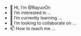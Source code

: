 - 👋 Hi, I’m @RayuoOn
- 👀 I’m interested in ...
- 🌱 I’m currently learning ...
- 💞️ I’m looking to collaborate on ...
- 📫 How to reach me ...

<!---
RayuoOn/RayuoOn is a ✨ special ✨ repository because its `README.md` (this file) appears on your GitHub profile.
You can click the Preview link to take a look at your changes.
--->
